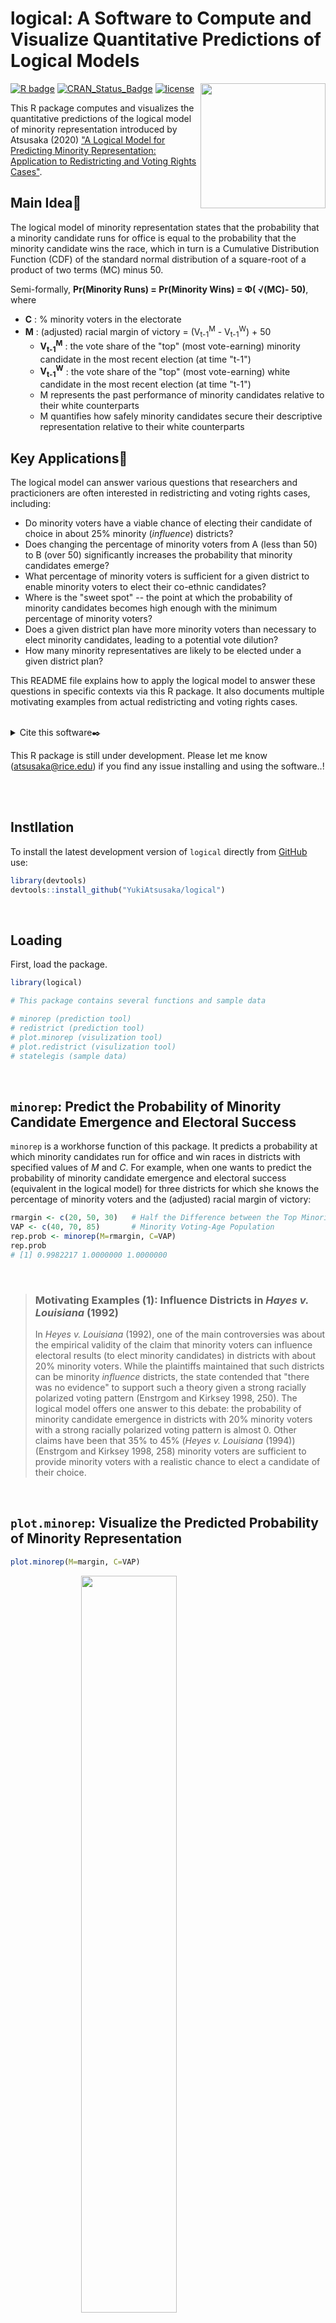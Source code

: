 # logical: A Software to Compute and Visualize Quantitative Predictions of Logical Models

[![R
badge](https://img.shields.io/badge/Build%20with-🍩%20and%20R-blue)](https://github.com/YukiAtsusaka/cWise)
[![CRAN\_Status\_Badge](https://www.r-pkg.org/badges/version/cWise)](https://cran.r-project.org/package=cWise)
[![license](https://img.shields.io/badge/license-GPL--3-blue.svg)](https://www.gnu.org/licenses/gpl-3.0.en.html) <img src='man/figures/pexels-mathias-pr-reding-4394233.jpg' align="right" height="200" />

This R package computes and visualizes the quantitative predictions of the logical model of minority representation introduced by Atsusaka (2020) ["A Logical Model for Predicting Minority Representation: Application to Redistricting and Voting Rights Cases"](https://papers.ssrn.com/sol3/papers.cfm?abstract_id=3637699).


## Main Idea🌱
The logical model of minority representation states that the probability that a minority candidate runs for office is equal to the probability that the minority candidate wins the race, which in turn is a Cumulative Distribution Function (CDF) of the standard normal distribution of a square-root of a product of two terms (MC) minus 50.

Semi-formally, **Pr(Minority Runs) = Pr(Minority Wins) = &Phi;( &Sqrt;(MC)- 50)**, where

- **C** : % minority voters in the electorate
- **M** : (adjusted) racial margin of victory
    = (V<sub>t-1</sub><sup>M</sup> - V<sub>t-1</sub><sup>W</sup>) + 50
    + **V<sub>t-1</sub><sup>M</sup>** : the vote share of the "top" (most vote-earning) minority candidate in the most recent election (at time "t-1")
    + **V<sub>t-1</sub><sup>W</sup>** : the vote share of the "top" (most vote-earning) white candidate in the most recent election (at time "t-1")
    + M represents the past performance of minority candidates relative to their white counterparts
    + M quantifies how safely minority candidates secure their descriptive representation relative to their white counterparts

## Key Applications🔆

The logical model can answer various questions that researchers and practicioners are often interested in redistricting and voting rights cases, including:

- Do minority voters have a viable chance of electing their candidate of choice in about 25\% minority (*influence*) districts? 
- Does changing the percentage of minority voters from A (less than 50) to B (over 50) significantly increases the probability that minority candidates emerge? 
- What percentage of minority voters is sufficient for a given district to enable minority voters to elect their co-ethnic candidates?
- Where is the "sweet spot" -- the point at which the probability of minority candidates becomes high enough with the minimum percentage of minority voters? 
- Does a given district plan have more minority voters than necessary to elect minority candidates, leading to a potential vote dilution? 
- How many minority representatives are likely to be elected under a given district plan?


This README file explains how to apply the logical model to answer these questions in specific contexts via this R package. It also documents multiple motivating examples from actual redistricting and voting rights cases.


<br/>

<details>
<summary>Cite this software✒️</summary>

@Manual{,
    title = {logical: A Software to Compute and Visualize Quantitative Predictions of Logical Models},
    author = {Yuki Atsusaka},
    year = {2020},
    note = {R package version 0.0.0},
    url = {https://CRAN.R-project.org/package=logical},
  }
</details>

This R package is still under development. Please let me know ([atsusaka@rice.edu](atsusaka@rice.edu)) if you find any issue installing and using the software..!


<br/>

<br/>

## Instllation
To install the latest development version of `logical` directly from
[GitHub](https://github.com/YukiAtsusaka/logical) use:

``` r
library(devtools)
devtools::install_github("YukiAtsusaka/logical")
```

<br/>

## Loading

First, load the package.

``` r
library(logical)

# This package contains several functions and sample data

# minorep (prediction tool)
# redistrict (prediction tool)
# plot.minorep (visulization tool)
# plot.redistrict (visulization tool)
# statelegis (sample data)
```

<br/>

## `minorep`: Predict the Probability of Minority Candidate Emergence and Electoral Success
`minorep` is a workhorse function of this package. It predicts a probability at which minority candidates run for office and win races in districts with specified values of *M* and *C*. For example, when one wants to predict the probability of minority candidate emergence and electoral success (equivalent in the logical model) for three districts for which she knows the percentage of minority voters and the (adjusted) racial margin of victory:

```r
rmargin <- c(20, 50, 30)   # Half the Difference between the Top Minority and Top White Vote Shares
VAP <- c(40, 70, 85)       # Minority Voting-Age Population
rep.prob <- minorep(M=rmargin, C=VAP)
rep.prob
# [1] 0.9982217 1.0000000 1.0000000
```
<br/>

> ### Motivating Examples (1): Influence Districts in *Hayes v. Louisiana* (1992)
> In *Heyes v. Louisiana* (1992), one of the main controversies was about the empirical validity of the claim that minority voters can influence electoral results (to elect minority candidates) in districts with about 20% minority voters. While the plaintiffs maintained that such districts can be minority *influence* districts, the state contended that "there was no evidence" to support such a theory given a strong racially polarized voting pattern (Enstrgom and Kirksey 1998, 250). The logical model offers one answer to this debate: the probability of minority candidate emergence in districts with 20% minority voters with a strong racially polarized voting pattern is almost 0. Other claims have been that 35% to 45% (*Heyes v. Louisiana* (1994))(Enstrgom and Kirksey 1998, 258) minority voters are sufficient to provide minority voters with a realistic chance to elect a candidate of their choice.

<br/>

## `plot.minorep`: Visualize the Predicted Probability of Minority Representation

```r
plot.minorep(M=margin, C=VAP)
```
<img src="man/figures/plot.minorep.sample.png" width="55%" style="display: block; margin: auto;" />

<br/>

## `redistrict`: Simulated the Probability of Minority Representation in Varying District Racial Compositions
Generate a probability of minority candidate emergence with specified levels of minority co-ethnic voting and White crossover voting as follows:

```r
# Suppose we have two district plans for which we know the expected behaviors of minority and white voters 
# (from surveys, exit polls, ecological inference, historical analyses, etc)

# Plan1 
# 90% of minority voters are expected to vote for the minority candidate (Strong Minority Bloc Voting)
# 0% of white voters are expected to vote for the minority candidate (No White Crossover)

# Plan2
# 90% of minority voters are expected to vote for the minority candidate (Strong Minority Bloc Voting)
# 30% of white voters are expected to vote for the minority candidate (Moderate White Crossover)

plan1 <- redistrict(coethnic=0.9, crossover=0)  
plan2 <- redistrict(coethnic=0.9, crossover=0.3) 
```

<br/>

## `plot.redistrict`
### (1) Visualize the Impact of Redistricting on the Probability of Minority Electoral Success


```r
myplans = cbind(plan1, plan2)
myrange = c(44,55) # From 44% to 55%
plot.redistrict(plans=myplans, range=myrange)

# To Add Title, etc.
text(x=start, y=1.1, labels="Moderate white crossover",
      cex=1, col="maroon", font=2)
text(x=start+10, y=-0.09, labels="No white crossover",
     cex=1, col="seagreen", font=2)
 title("With Strong Minority Bloc Voting")
```


<img src="man/figures/redistrict_change.png" width="45%" style="display: block; margin: auto;" />

<br/>

### (2) Visualize the Percentage of Minority Voters Sufficient to Elect Minority Candidates with A Pre-Specified Probability

Users can pre-specified a threshold as a probability of minority electoal success under given district plans. For example, one may be interested what percentage of minority voters is sufficient to yield 80% or higher chance of having a minority officeholder under two different plans (from the above examples). Under this option, a probability (from 0 to 1) must be input for the optional argument "threshold" as follows:

```r
myplans = cbind(plan1, plan2)                  # Same Plans from Above
plot.redistrict(plans=myplans, threshold=0.8)  # Setting 0.8 as a threshold value

# To Add Title, etc.
text(x=start, y=1.1, labels="Moderate white crossover",
      cex=1, col="maroon", font=2)
text(x=start+10, y=-0.09, labels="No white crossover",
     cex=1, col="seagreen", font=2)
title("With Strong Minority Bloc Voting")
```

<br/>

<img src="man/figures/redistrict_threshold.png" width="45%" style="display: block; margin: auto;" />

<br/>

### (3) Visualize the Degree of Potential Vote Dilution

Building upon (2), one can also visualize the degree of potential vote dilution via "packing" of minority voters. For this option, one only needs to input a percentage point as an additional argument "C". Suppose that a district plan that one examines have 75% minority voters and she wants to know how many minority voters the district has beyond what is sufficient to elect a minority candidate with a probability of 0.8 and higher.

```r

myplans = cbind(plan1, plan2)                  # Same Plans from Above
plot.redistrict(plans=myplans, 
                threshold=0.8,                 # Setting 0.8 as a threshold value
                C=75)                          # A plan has 75% minority voters

# To Add Title, etc.
text(x=start, y=1.1, labels="Moderate white crossover",
      cex=1, col="maroon", font=2)
text(x=start+10, y=-0.09, labels="No white crossover",
     cex=1, col="seagreen", font=2)
title("With Strong Minority Bloc Voting")


```

<br/>


### Extention I (Accounting for the Turnout Gap)
To account for the turnout gap in simulating *M*, one can simply include a vector of proportions of minority and white voters who turn out as an additional argument. Suppose that one knows that, from exit polls, surveys, ecological inference, and/or historical studies, turnout rates are usually 0.5 for minority voters and 0.6 for white voters.

```r
# Suppose we know/estimate that:
# 90% of minority voters are expected to vote for the minority candidate
# 30% of white voters are expected to vote for the minority candidate
# Turnout Rates are 50% (minority voters) and 60% (white voters)

plan3 <- redistrict(coethnic=0.9, crossover=0.3, gap=c(0.5, 0.6))
```


<br/>

> ### Motivating Example (3): Louisiana Congressional District 4 Plan in 1992
> Concerning the effectiveness of the plan for a new majority-minority District 4 supported by the Senate in the 1990 round of redistricting, "Sherman Copelin, the African-American representative who sponsored the [alternative] plan, complained that the new minority district in the plan passed by the Senate did not contain enough African-American voters to ensure that African-Americans would elect a candidate of their choice....The percentage of African-Americans among the registered voters in this district was 63.2, almost 4 percentage points higher than the second minority district in the other version" (Engstrom and Kirksey 1998, 245)

<br/>


